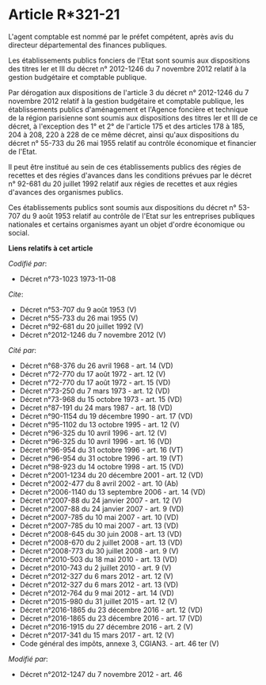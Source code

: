 # Article R*321-21

L'agent comptable est nommé par le préfet compétent, après avis du directeur départemental des finances publiques. 

Les établissements publics fonciers de l'Etat sont soumis aux dispositions des titres Ier et III du décret n° 2012-1246 du 7
novembre 2012 relatif à la gestion budgétaire et comptable publique. 

Par dérogation aux dispositions de l'article 3 du décret n° 2012-1246 du 7 novembre 2012 relatif à la gestion budgétaire et
comptable publique, les établissements publics d'aménagement et l'Agence foncière et technique de la région parisienne sont
soumis aux dispositions des titres Ier et III de ce décret, à l'exception des 1° et 2° de l'article 175 et des articles 178 à
185, 204 à 208, 220 à 228 de ce même décret, ainsi qu'aux dispositions du décret n° 55-733 du 26 mai 1955 relatif au contrôle
économique et financier de l'Etat. 

Il peut être institué au sein de ces établissements publics des régies de recettes et des régies d'avances dans les
conditions prévues par le décret n° 92-681 du 20 juillet 1992 relatif aux régies de recettes et aux régies d'avances des
organismes publics. 

Ces établissements publics sont soumis aux dispositions du décret n° 53-707 du 9 août 1953 relatif au contrôle de l'Etat sur
les entreprises publiques nationales et certains organismes ayant un objet d'ordre économique ou social.

**Liens relatifs à cet article**

_Codifié par_:

  - Décret n°73-1023 1973-11-08

_Cite_:

  - Décret n°53-707 du 9 août 1953 (V)
  - Décret n°55-733 du 26 mai 1955 (V)
  - Décret n°92-681 du 20 juillet 1992 (V)
  - Décret n°2012-1246 du 7 novembre 2012 (V)

_Cité par_:

  - Décret n°68-376 du 26 avril 1968 - art. 14 (VD)
  - Décret n°72-770 du 17 août 1972 - art. 12 (V)
  - Décret n°72-770 du 17 août 1972 - art. 15 (VD)
  - Décret n°73-250 du 7 mars 1973 - art. 12 (VD)
  - Décret n°73-968 du 15 octobre 1973 - art. 15 (VD)
  - Décret n°87-191 du 24 mars 1987 - art. 18 (VD)
  - Décret n°90-1154 du 19 décembre 1990 - art. 17 (VD)
  - Décret n°95-1102 du 13 octobre 1995 - art. 12 (V)
  - Décret n°96-325 du 10 avril 1996 - art. 12 (V)
  - Décret n°96-325 du 10 avril 1996 - art. 16 (VD)
  - Décret n°96-954 du 31 octobre 1996 - art. 16 (VT)
  - Décret n°96-954 du 31 octobre 1996 - art. 19 (VT)
  - Décret n°98-923 du 14 octobre 1998 - art. 15 (VD)
  - Décret n°2001-1234 du 20 décembre 2001 - art. 12 (VD)
  - Décret n°2002-477 du 8 avril 2002 - art. 10 (Ab)
  - Décret n°2006-1140 du 13 septembre 2006 - art. 14 (VD)
  - Décret n°2007-88 du 24 janvier 2007 - art. 12 (V)
  - Décret n°2007-88 du 24 janvier 2007 - art. 9 (VD)
  - Décret n°2007-785 du 10 mai 2007 - art. 10 (VD)
  - Décret n°2007-785 du 10 mai 2007 - art. 13 (VD)
  - Décret n°2008-645 du 30 juin 2008 - art. 13 (VD)
  - Décret n°2008-670 du 2 juillet 2008 - art. 13 (VD)
  - Décret n°2008-773 du 30 juillet 2008 - art. 9 (V)
  - Décret n°2010-503 du 18 mai 2010 - art. 13 (VD)
  - Décret n°2010-743 du 2 juillet 2010 - art. 9 (V)
  - Décret n°2012-327  du 6 mars 2012 - art. 12 (V)
  - Décret n°2012-327  du 6 mars 2012 - art. 13 (VD)
  - Décret n°2012-764 du 9 mai 2012 - art. 14 (VD)
  - Décret n°2015-980 du 31 juillet 2015 - art. 12 (V)
  - Décret n°2016-1865 du 23 décembre 2016 - art. 12 (VD)
  - Décret n°2016-1865 du 23 décembre 2016 - art. 17 (VD)
  - Décret n°2016-1915 du 27 décembre 2016 - art. 2 (V)
  - Décret n°2017-341 du 15 mars 2017 - art. 12 (V)
  - Code général des impôts, annexe 3, CGIAN3. - art. 46 ter (V)

_Modifié par_:

  - Décret n°2012-1247 du 7 novembre 2012 - art. 46
